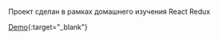 Проект сделан в рамках домашнего изучения React Redux  

[Demo](https://countries-spa-youtube-example.vercel.app/){:target="_blank"}

